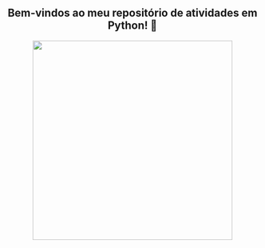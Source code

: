 <span align="center">

##  Bem-vindos ao meu repositório de atividades em Python! 👋

</span>


<div align="center">
<img src="https://github.com/JessicaTeixeiraAraujo/Python/issues/1#issue-1500651726" width="400px" />
</div>
